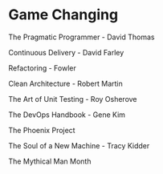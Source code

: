 # Game Changing

The Pragmatic Programmer - David Thomas

Continuous Delivery - David Farley

Refactoring - Fowler

Clean Architecture - Robert Martin

The Art of Unit Testing - Roy Osherove

The DevOps Handbook - Gene Kim

The Phoenix Project

The Soul of a New Machine - Tracy Kidder

The Mythical Man Month
